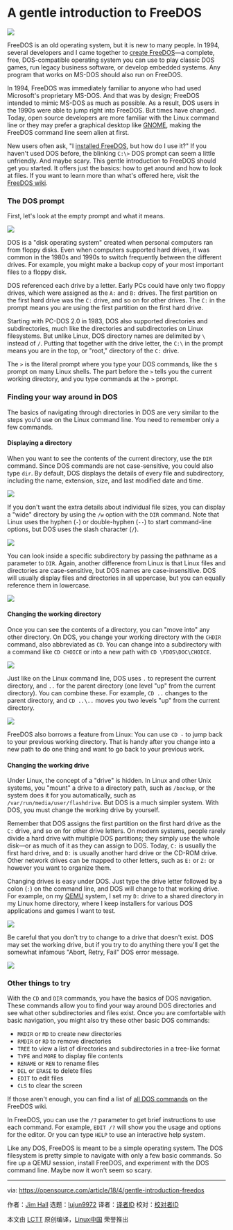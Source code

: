 A gentle introduction to FreeDOS
======

![](https://opensource.com/sites/default/files/styles/image-full-size/public/lead-images/freedos-fish-laptop-color.png?itok=vfv_Lpph)

FreeDOS is an old operating system, but it is new to many people. In 1994, several developers and I came together to [create FreeDOS][1]—a complete, free, DOS-compatible operating system you can use to play classic DOS games, run legacy business software, or develop embedded systems. Any program that works on MS-DOS should also run on FreeDOS.

In 1994, FreeDOS was immediately familiar to anyone who had used Microsoft's proprietary MS-DOS. And that was by design; FreeDOS intended to mimic MS-DOS as much as possible. As a result, DOS users in the 1990s were able to jump right into FreeDOS. But times have changed. Today, open source developers are more familiar with the Linux command line or they may prefer a graphical desktop like [GNOME][2], making the FreeDOS command line seem alien at first.

New users often ask, "I [installed FreeDOS][3], but how do I use it?" If you haven't used DOS before, the blinking `C:\>` DOS prompt can seem a little unfriendly. And maybe scary. This gentle introduction to FreeDOS should get you started. It offers just the basics: how to get around and how to look at files. If you want to learn more than what's offered here, visit the [FreeDOS wiki][4].

### The DOS prompt

First, let's look at the empty prompt and what it means.

![](https://opensource.com/sites/default/files/u128651/0-prompt.png)

DOS is a "disk operating system" created when personal computers ran from floppy disks. Even when computers supported hard drives, it was common in the 1980s and 1990s to switch frequently between the different drives. For example, you might make a backup copy of your most important files to a floppy disk.

DOS referenced each drive by a letter. Early PCs could have only two floppy drives, which were assigned as the `A:` and `B:` drives. The first partition on the first hard drive was the `C:` drive, and so on for other drives. The `C:` in the prompt means you are using the first partition on the first hard drive.

Starting with PC-DOS 2.0 in 1983, DOS also supported directories and subdirectories, much like the directories and subdirectories on Linux filesystems. But unlike Linux, DOS directory names are delimited by `\` instead of `/`. Putting that together with the drive letter, the `C:\` in the prompt means you are in the top, or "root," directory of the `C:` drive.

The `>` is the literal prompt where you type your DOS commands, like the `$` prompt on many Linux shells. The part before the `>` tells you the current working directory, and you type commands at the `>` prompt.

### Finding your way around in DOS

The basics of navigating through directories in DOS are very similar to the steps you'd use on the Linux command line. You need to remember only a few commands.

#### Displaying a directory

When you want to see the contents of the current directory, use the `DIR` command. Since DOS commands are not case-sensitive, you could also type `dir`. By default, DOS displays the details of every file and subdirectory, including the name, extension, size, and last modified date and time.

![](https://opensource.com/sites/default/files/u128651/1-dir.png)

If you don't want the extra details about individual file sizes, you can display a "wide" directory by using the `/w` option with the `DIR` command. Note that Linux uses the hyphen (`-`) or double-hyphen (`--`) to start command-line options, but DOS uses the slash character (`/`).

![](https://opensource.com/sites/default/files/u128651/2-dirw.png)

You can look inside a specific subdirectory by passing the pathname as a parameter to `DIR`. Again, another difference from Linux is that Linux files and directories are case-sensitive, but DOS names are case-insensitive. DOS will usually display files and directories in all uppercase, but you can equally reference them in lowercase.

![](https://opensource.com/sites/default/files/u128651/3-dir-fdos.png)


#### Changing the working directory

Once you can see the contents of a directory, you can "move into" any other directory. On DOS, you change your working directory with the `CHDIR` command, also abbreviated as `CD`. You can change into a subdirectory with a command like `CD CHOICE` or into a new path with `CD \FDOS\DOC\CHOICE`.

![](https://opensource.com/sites/default/files/u128651/5-dir-choice.png)

Just like on the Linux command line, DOS uses `.` to represent the current directory, and `..` for the parent directory (one level "up" from the current directory). You can combine these. For example, `CD ..` changes to the parent directory, and `CD ..\..` moves you two levels "up" from the current directory.

![](https://opensource.com/sites/default/files/u128651/11-cd.png)

FreeDOS also borrows a feature from Linux: You can use `CD -` to jump back to your previous working directory. That is handy after you change into a new path to do one thing and want to go back to your previous work.

#### Changing the working drive

Under Linux, the concept of a "drive" is hidden. In Linux and other Unix systems, you "mount" a drive to a directory path, such as `/backup`, or the system does it for you automatically, such as `/var/run/media/user/flashdrive`. But DOS is a much simpler system. With DOS, you must change the working drive by yourself.

Remember that DOS assigns the first partition on the first hard drive as the `C:` drive, and so on for other drive letters. On modern systems, people rarely divide a hard drive with multiple DOS partitions; they simply use the whole disk—or as much of it as they can assign to DOS. Today, `C:` is usually the first hard drive, and `D:` is usually another hard drive or the CD-ROM drive. Other network drives can be mapped to other letters, such as `E:` or `Z:` or however you want to organize them.

Changing drives is easy under DOS. Just type the drive letter followed by a colon (`:`) on the command line, and DOS will change to that working drive. For example, on my [QEMU][5] system, I set my `D:` drive to a shared directory in my Linux home directory, where I keep installers for various DOS applications and games I want to test.

![](https://opensource.com/sites/default/files/u128651/8-d-dirw.png)

Be careful that you don't try to change to a drive that doesn't exist. DOS may set the working drive, but if you try to do anything there you'll get the somewhat infamous "Abort, Retry, Fail" DOS error message.

![](https://opensource.com/sites/default/files/u128651/9-e-fail.png)

### Other things to try

With the `CD` and `DIR` commands, you have the basics of DOS navigation. These commands allow you to find your way around DOS directories and see what other subdirectories and files exist. Once you are comfortable with basic navigation, you might also try these other basic DOS commands:

  * `MKDIR` or `MD` to create new directories
  * `RMDIR` or `RD` to remove directories
  * `TREE` to view a list of directories and subdirectories in a tree-like format
  * `TYPE` and `MORE` to display file contents
  * `RENAME` or `REN` to rename files
  * `DEL` or `ERASE` to delete files
  * `EDIT` to edit files
  * `CLS` to clear the screen



If those aren't enough, you can find a list of [all DOS commands][6] on the FreeDOS wiki.

In FreeDOS, you can use the `/?` parameter to get brief instructions to use each command. For example, `EDIT /?` will show you the usage and options for the editor. Or you can type `HELP` to use an interactive help system.

Like any DOS, FreeDOS is meant to be a simple operating system. The DOS filesystem is pretty simple to navigate with only a few basic commands. So fire up a QEMU session, install FreeDOS, and experiment with the DOS command line. Maybe now it won't seem so scary.


--------------------------------------------------------------------------------

via: https://opensource.com/article/18/4/gentle-introduction-freedos

作者：[Jim Hall][a]
选题：[lujun9972](https://github.com/lujun9972)
译者：[译者ID](https://github.com/译者ID)
校对：[校对者ID](https://github.com/校对者ID)

本文由 [LCTT](https://github.com/LCTT/TranslateProject) 原创编译，[Linux中国](https://linux.cn/) 荣誉推出

[a]:https://opensource.com/users/jim-hall
[1]:https://opensource.com/article/17/10/freedos
[2]:https://opensource.com/article/17/8/gnome-20-anniversary
[3]:http://www.freedos.org/
[4]:http://wiki.freedos.org/
[5]:https://www.qemu.org/
[6]:http://wiki.freedos.org/wiki/index.php/Dos_commands
